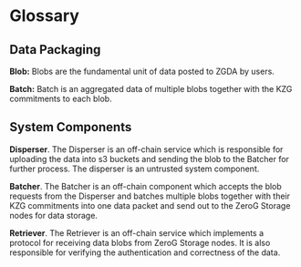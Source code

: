 # Glossary

## Data Packaging

**Blob:** Blobs are the fundamental unit of data posted to ZGDA by users.

**Batch:** Batch is an aggregated data of multiple blobs together with the KZG commitments to each blob.

## System Components

**Disperser**. The Disperser is an off-chain service which is responsible for uploading the data into s3 buckets and sending the blob to the Batcher for further process. The disperser is an untrusted system component.

**Batcher**. The Batcher is an off-chain component which accepts the blob requests from the Disperser and batches multiple blobs together with their KZG commitments into one data packet and send out to the ZeroG Storage nodes for data storage.

**Retriever**. The Retriever is an off-chain service which implements a protocol for receiving data blobs from ZeroG Storage nodes. It is also responsible for verifying the authentication and correctness of the data.

